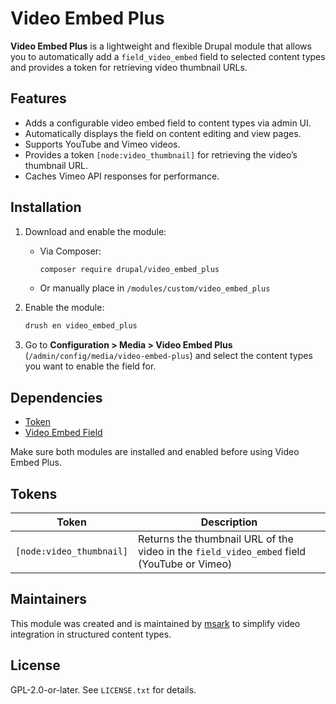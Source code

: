 # Video Embed Plus

**Video Embed Plus** is a lightweight and flexible Drupal module that allows you to automatically add a `field_video_embed` field to selected content types and provides a token for retrieving video thumbnail URLs.

## Features

- Adds a configurable video embed field to content types via admin UI.
- Automatically displays the field on content editing and view pages.
- Supports YouTube and Vimeo videos.
- Provides a token `[node:video_thumbnail]` for retrieving the video’s thumbnail URL.
- Caches Vimeo API responses for performance.

## Installation

1. Download and enable the module:
   - Via Composer:
     ```bash
     composer require drupal/video_embed_plus
     ```
   - Or manually place in `/modules/custom/video_embed_plus`

2. Enable the module:
   ```bash
   drush en video_embed_plus
   ```

3. Go to **Configuration > Media > Video Embed Plus** (`/admin/config/media/video-embed-plus`) and select the content types you want to enable the field for.

## Dependencies

- [Token](https://www.drupal.org/project/token)
- [Video Embed Field](https://www.drupal.org/project/video_embed_field)

Make sure both modules are installed and enabled before using Video Embed Plus.

## Tokens

| Token | Description |
|-------|-------------|
| `[node:video_thumbnail]` | Returns the thumbnail URL of the video in the `field_video_embed` field (YouTube or Vimeo) |

## Maintainers

This module was created and is maintained by [msark](https://www.drupal.org/u/msark) to simplify video integration in structured content types.

## License

GPL-2.0-or-later. See `LICENSE.txt` for details.
